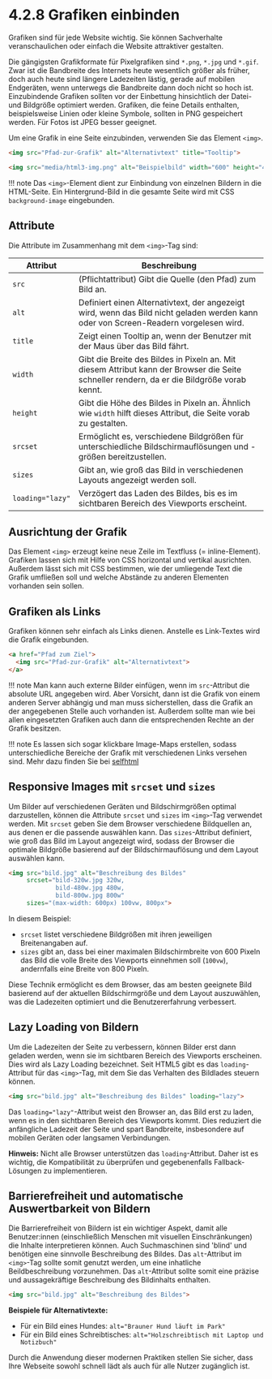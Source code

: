 # 4.2.8 Grafiken einbinden

Grafiken sind für jede Website wichtig. Sie können Sachverhalte veranschaulichen oder einfach die Website attraktiver gestalten.

Die gängigsten Grafikformate für Pixelgrafiken sind `*.png`, `*.jpg` und `*.gif`. Zwar ist die Bandbreite des Internets heute wesentlich größer als früher, doch auch heute sind längere Ladezeiten lästig, gerade auf mobilen Endgeräten, wenn unterwegs die Bandbreite dann doch nicht so hoch ist. Einzubindende Grafiken sollten vor der Einbettung hinsichtlich der Datei- und Bildgröße optimiert werden. Grafiken, die feine Details enthalten, beispielsweise Linien oder kleine Symbole, sollten in PNG gespeichert werden. Für Fotos ist JPEG besser geeignet.


Um eine Grafik in eine Seite einzubinden, verwenden Sie das Element `<img>`.

```html linenums="1"
<img src="Pfad-zur-Grafik" alt="Alternativtext" title="Tooltip">
```

```html linenums="1"
<img src="media/html3-img.png" alt="Beispielbild" width="600" height="400">
```

!!! note
    Das `<img>`-Element dient zur Einbindung von einzelnen Bildern in die HTML-Seite. Ein Hintergrund-Bild in die gesamte Seite wird mit CSS `background-image` eingebunden.

## Attribute

Die Attribute im Zusammenhang mit dem `<img>`-Tag sind:


| Attribut       | Beschreibung                                                                                                 |
|----------------|-------------------------------------------------------------------------------------------------------------|
| `src`          | (Pflichtattribut) Gibt die Quelle (den Pfad) zum Bild an.                                                   |
| `alt`          | Definiert einen Alternativtext, der angezeigt wird, wenn das Bild nicht geladen werden kann oder von Screen-Readern vorgelesen wird. |
| `title`        | Zeigt einen Tooltip an, wenn der Benutzer mit der Maus über das Bild fährt.                                  |
| `width`        | Gibt die Breite des Bildes in Pixeln an. Mit diesem Attribut kann der Browser die Seite schneller rendern, da er die Bildgröße vorab kennt. |
| `height`       | Gibt die Höhe des Bildes in Pixeln an. Ähnlich wie `width` hilft dieses Attribut, die Seite vorab zu gestalten.|
| `srcset`       | Ermöglicht es, verschiedene Bildgrößen für unterschiedliche Bildschirmauflösungen und -größen bereitzustellen. |
| `sizes`        | Gibt an, wie groß das Bild in verschiedenen Layouts angezeigt werden soll.                                   |
| `loading="lazy"`| Verzögert das Laden des Bildes, bis es im sichtbaren Bereich des Viewports erscheint.                       |



## Ausrichtung der Grafik

Das Element `<img>` erzeugt keine neue Zeile im Textfluss (= inline-Element). Grafiken lassen sich mit Hilfe von CSS horizontal und vertikal ausrichten. Außerdem lässt sich mit CSS bestimmen, wie der umliegende Text die Grafik umfließen soll und welche Abstände zu anderen Elementen vorhanden sein sollen.

## Grafiken als Links

Grafiken können sehr einfach als Links dienen. Anstelle es Link-Textes wird die Grafik eingebunden.

```html linenums="1"
<a href="Pfad zum Ziel">
  <img src="Pfad-zur-Grafik" alt="Alternativtext">
</a>
```

!!! note
    Man kann auch externe Bilder einfügen, wenn im `src`-Attribut die absolute URL angegeben wird. Aber Vorsicht, dann ist die Grafik von einem anderen Server abhängig und man muss sicherstellen, dass die Grafik an der angegebenen Stelle auch vorhanden ist. Außerdem sollte man wie bei allen eingesetzten Grafiken auch dann die entsprechenden Rechte an der Grafik besitzen.

!!! note
    Es lassen sich sogar klickbare Image-Maps erstellen, sodass unterschiedliche Bereiche der Grafik mit verschiedenen Links versehen sind. Mehr dazu finden Sie bei [selfhtml](https://wiki.selfhtml.org/wiki/HTML/Multimedia_und_Grafiken/verweissensitive_Grafiken)

## Responsive Images mit `srcset` und `sizes`

Um Bilder auf verschiedenen Geräten und Bildschirmgrößen optimal darzustellen, können die Attribute `srcset` und `sizes` im `<img>`-Tag verwendet werden. Mit `srcset` geben Sie dem Browser verschiedene Bildquellen an, aus denen er die passende auswählen kann. Das `sizes`-Attribut definiert, wie groß das Bild im Layout angezeigt wird, sodass der Browser die optimale Bildgröße basierend auf der Bildschirmauflösung und dem Layout auswählen kann.

```html linenums="1"
<img src="bild.jpg" alt="Beschreibung des Bildes"
     srcset="bild-320w.jpg 320w,
             bild-480w.jpg 480w,
             bild-800w.jpg 800w"
     sizes="(max-width: 600px) 100vw, 800px">
```

In diesem Beispiel:

- `srcset` listet verschiedene Bildgrößen mit ihren jeweiligen Breitenangaben auf.
- `sizes` gibt an, dass bei einer maximalen Bildschirmbreite von 600 Pixeln das Bild die volle Breite des Viewports einnehmen soll (`100vw`), andernfalls eine Breite von 800 Pixeln.

Diese Technik ermöglicht es dem Browser, das am besten geeignete Bild basierend auf der aktuellen Bildschirmgröße und dem Layout auszuwählen, was die Ladezeiten optimiert und die Benutzererfahrung verbessert.

## Lazy Loading von Bildern

Um die Ladezeiten der Seite zu verbessern, können Bilder erst dann geladen werden, wenn sie im sichtbaren Bereich des Viewports erscheinen. Dies wird als Lazy Loading bezeichnet. Seit HTML5 gibt es das `loading`-Attribut für das `<img>`-Tag, mit dem Sie das Verhalten des Bildlades steuern können.

```html linenums="1"
<img src="bild.jpg" alt="Beschreibung des Bildes" loading="lazy">
```

Das `loading="lazy"`-Attribut weist den Browser an, das Bild erst zu laden, wenn es in den sichtbaren Bereich des Viewports kommt. Dies reduziert die anfängliche Ladezeit der Seite und spart Bandbreite, insbesondere auf mobilen Geräten oder langsamen Verbindungen.

**Hinweis:** Nicht alle Browser unterstützen das `loading`-Attribut. Daher ist es wichtig, die Kompatibilität zu überprüfen und gegebenenfalls Fallback-Lösungen zu implementieren.

## Barrierefreiheit und automatische Auswertbarkeit von Bildern

Die Barrierefreiheit von Bildern ist ein wichtiger Aspekt, damit alle Benutzer:innen (einschließlich Menschen mit visuellen Einschränkungen) die Inhalte interpretieren können. Auch Suchmaschinen sind 'blind' und benötigen eine sinnvolle Beschreibung des Bildes. Das `alt`-Attribut im `<img>`-Tag sollte somit genutzt werden, um eine inhatliche Beildbeschreibung vorzunehmen. Das `alt`-Attribut sollte somit eine präzise und aussagekräftige Beschreibung des Bildinhalts enthalten. 

```html linenums="1"
<img src="bild.jpg" alt="Beschreibung des Bildes">
```


**Beispiele für Alternativtexte:**

- Für ein Bild eines Hundes: `alt="Brauner Hund läuft im Park"`
- Für ein Bild eines Schreibtisches: `alt="Holzschreibtisch mit Laptop und Notizbuch"`

Durch die Anwendung dieser modernen Praktiken stellen Sie sicher, dass Ihre Webseite sowohl schnell lädt als auch für alle Nutzer zugänglich ist.
```